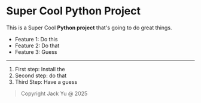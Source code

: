 # Super Cool Python Project
This is a Super Cool **Python project** that's going to do great things.

- Feature 1: Do this
- Feature 2: Do that
- Feature 3: Guess


---

1. First step: Install the 
2. Second step: do that
3. Third Step: Have a guess


> Copyright Jack Yu @ 2025